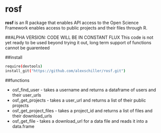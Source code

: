 rosf
====

<b>rosf</b> is an R package that enables API access to the Open Science Framework
enables access to public projects and their files through R.

##ALPHA VERSION: CODE WILL BE IN CONSTANT FLUX
This code is not yet ready to be used beyond trying it out, long term support of functions cannot be guarenteed

##install

```bash
require(devtools)
install_git("https://github.com/alexschiller/rosf.git")
```

##functions
- osf_find_user - takes a username and returns a dataframe of users and their user_urls
- osf_get_projects - takes a user_url and returns a list of their public projects
- osf_get_project_files - takes a project_id and returns a list of files and their download_urls
- osf_get_file - takes a download_url for a data file and reads it into a data.frame
